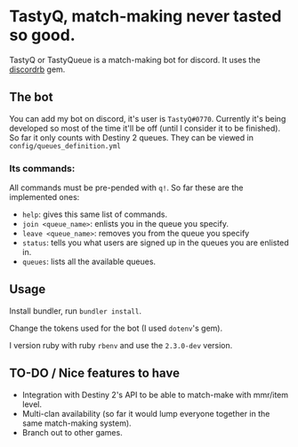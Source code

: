 # TastyQ, match-making never tasted so good.

TastyQ or TastyQueue is a match-making bot for discord. It uses the [discordrb](https://github.com/meew0/discordrb) gem.

## The bot

You can add my bot on discord, it's user is `TastyQ#0770`.
Currently it's being developed so most of the time it'll be off (until I consider it to be finished).
So far it only counts with Destiny 2 queues. They can be viewed in `config/queues_definition.yml`

### Its commands:
All commands must be pre-pended with `q!`. So far these are the implemented ones:

* `help`: gives this same list of commands.
* `join <queue_name>`: enlists you in the queue you specify.
* `leave <queue_name>`: removes you from the queue you specify
* `status`: tells you what users are signed up in the  queues you are enlisted in.
* `queues`: lists all the available queues.


## Usage

Install bundler, run `bundler install`.

Change the tokens used for the bot (I used `dotenv`'s gem).

I version ruby with ruby `rbenv` and use the `2.3.0-dev` version.

## TO-DO / Nice features to have

* Integration with Destiny 2's API to be able to match-make with mmr/item level.
* Multi-clan availability (so far it would lump everyone together in the same match-making system).
* Branch out to other games.
